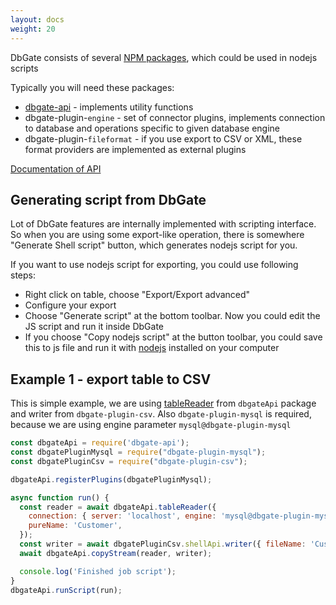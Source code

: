 ```yaml
---
layout: docs
weight: 20
---
```


DbGate consists of several [NPM packages](https://www.npmjs.com/search?q=keywords%3Adbgate), which could be used in nodejs scripts

Typically you will need these packages:
* [dbgate-api](https://www.npmjs.com/package/dbgate-api) - implements utility functions
* dbgate-plugin-`engine` - set of connector plugins, implements connection to database and operations specific to given database engine
* dbgate-plugin-`fileformat` - if you use export to CSV or XML, these format providers are implemented as external plugins

[Documentation of API](/apidoc)

## Generating script from DbGate
Lot of DbGate features are internally implemented with scripting interface. So when you are using some export-like operation, there is somewhere "Generate Shell script" button, which generates nodejs script for you.

If you want to use nodejs script for exporting, you could use following steps:
* Right click on table, choose "Export/Export advanced"
* Configure your export
* Choose "Generate script" at the bottom toolbar. Now you could edit the JS script and run it inside DbGate
* If you choose "Copy nodejs script" at the button toolbar, you could save this to js file and run it with [nodejs](https://nodejs.org/) installed on your computer


## Example 1 - export table to CSV
This is simple example, we are using [tableReader](https://dbgate.org/docs/apidoc.html#tableReader) from `dbgateApi` package and writer from `dbgate-plugin-csv`. Also `dbgate-plugin-mysql` is required, because we are using engine parameter `mysql@dbgate-plugin-mysql`
```js
const dbgateApi = require('dbgate-api');
const dbgatePluginMysql = require("dbgate-plugin-mysql");
const dbgatePluginCsv = require("dbgate-plugin-csv");

dbgateApi.registerPlugins(dbgatePluginMysql);

async function run() {
  const reader = await dbgateApi.tableReader({
    connection: { server: 'localhost', engine: 'mysql@dbgate-plugin-mysql', user: 'root', password: 'xxxx', database: 'Chinook' },
    pureName: 'Customer',
  });
  const writer = await dbgatePluginCsv.shellApi.writer({ fileName: 'Customer.csv' });
  await dbgateApi.copyStream(reader, writer);

  console.log('Finished job script');
}
dbgateApi.runScript(run);
```